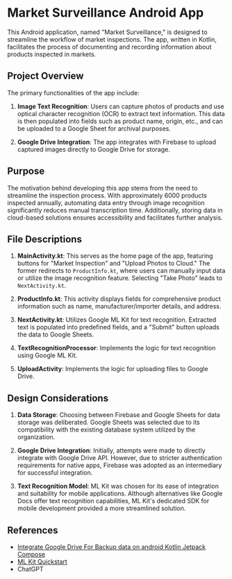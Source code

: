 # Market Surveillance Android App

This Android application, named "Market Surveillance," is designed to streamline the workflow of market inspections. The app, written in Kotlin, facilitates the process of documenting and recording information about products inspected in markets.

## Project Overview

The primary functionalities of the app include:

1. **Image Text Recognition**: Users can capture photos of products and use optical character recognition (OCR) to extract text information. This data is then populated into fields such as product name, origin, etc., and can be uploaded to a Google Sheet for archival purposes.

2. **Google Drive Integration**: The app integrates with Firebase to upload captured images directly to Google Drive for storage.

## Purpose

The motivation behind developing this app stems from the need to streamline the inspection process. With approximately 6000 products inspected annually, automating data entry through image recognition significantly reduces manual transcription time. Additionally, storing data in cloud-based solutions ensures accessibility and facilitates further analysis.

## File Descriptions

1. **MainActivity.kt**: This serves as the home page of the app, featuring buttons for "Market Inspection" and "Upload Photos to Cloud." The former redirects to `ProductInfo.kt`, where users can manually input data or utilize the image recognition feature. Selecting "Take Photo" leads to `NextActivity.kt`.

2. **ProductInfo.kt**: This activity displays fields for comprehensive product information such as name, manufacturer/importer details, and address.

3. **NextActivity.kt**: Utilizes Google ML Kit for text recognition. Extracted text is populated into predefined fields, and a "Submit" button uploads the data to Google Sheets.

4. **TextRecognitionProcessor**: Implements the logic for text recognition using Google ML Kit.

5. **UploadActivity**: Implements the logic for uploading files to Google Drive.

## Design Considerations

1. **Data Storage**: Choosing between Firebase and Google Sheets for data storage was deliberated. Google Sheets was selected due to its compatibility with the existing database system utilized by the organization.

2. **Google Drive Integration**: Initially, attempts were made to directly integrate with Google Drive API. However, due to stricter authentication requirements for native apps, Firebase was adopted as an intermediary for successful integration.

3. **Text Recognition Model**: ML Kit was chosen for its ease of integration and suitability for mobile applications. Although alternatives like Google Docs offer text recognition capabilities, ML Kit's dedicated SDK for mobile development provided a more streamlined solution.

## References

- [Integrate Google Drive For Backup data on android Kotlin Jetpack Compose](https://medium.com/@salman.alamoudi95/integrate-google-drive-for-backup-data-on-android-kotlin-jetpack-compose-e92cff32f71f)
- [ML Kit Quickstart](https://github.com/googlesamples/mlkit)
- ChatGPT
